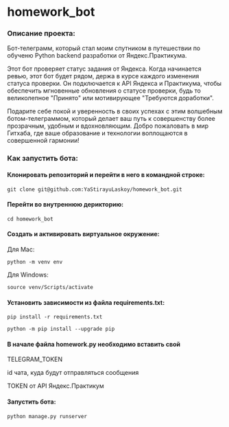 # homework_bot

### Описание проекта:

Бот-телеграмм, который стал моим спутником в путешествии по обученю Python backend разработки от Яндекс.Практикума.

Этот бот проверяет статус задания от Яндекса.
Когда начинается ревью, этот бот будет рядом, держа в курсе каждого изменения статуса проверки. Он подключается к API Яндекса и Практикума, чтобы обеспечить мгновенные обновления о статусе проверки, будь то великолепное "Принято" или мотивирующее "Требуются доработки".

Подарите себе покой и уверенность в своих успехах с этим волшебным ботом-телеграммом, который делает ваш путь к совершенству более прозрачным, удобным и вдохновляющим. Добро пожаловать в мир Гитхаба, где ваше образование и технологии воплощаются в совершенной гармонии!


### Как запустить бота:

#### Клонировать репозиторий и перейти в него в командной строке:

```
git clone git@github.com:YaStirayuLaskoy/homework_bot.git
```
#### Перейти во внутреннюю дерикторию:
```
cd homework_bot
```
#### Cоздать и активировать виртуальное окружение:
Для Mac:
```
python -m venv env
```
Для Windows:
```
source venv/Scripts/activate
```
#### Установить зависимости из файла requirements.txt:
```
pip install -r requirements.txt
```
```
python -m pip install --upgrade pip
```
#### В начале файла homework.py необходимо вставить свой

TELEGRAM_TOKEN

id чата, куда будут отправляться сообщения

TOKEN от API Яндекс.Практикум

#### Запустить бота:
```
python manage.py runserver
```
